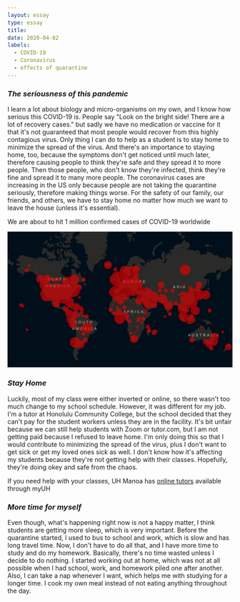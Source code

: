```yaml
---
layout: essay
type: essay
title: 
date: 2020-04-02
labels:
  - COVID-19
  - Coronavirus
  - effects of quarantine
---
```

### *The seriousness of this pandemic*
I learn a lot about biology and micro-organisms on my own, and
I know how serious this COVID-19 is. People say "Look on the 
bright side! There are a lot of recovery cases." but sadly we 
have no medication or vaccine for it that it's not guaranteed
that most people would recover from this highly contagious virus. 
Only thing I can do to help as a student is to stay home to 
minimize the spread of the virus. And there's an importance to 
staying home, too, because the symptoms don't get noticed until
much later, therefore causing people to think they're safe and 
they spread it to more people. Then those people, who
don't know they're infected, think they're fine and spread it 
to many more people. The coronavirus cases are increasing in the 
US only because people are not taking the quarantine seriously, 
therefore making things worse. For the safety of our family, 
our friends, and others, we have to stay home no matter how much
we want to leave the house (unless it's essential). 

<i class="globe icon"></i> We are about to hit 1 million confirmed cases of COVID-19 worldwide 

<img href="https://experience.arcgis.com/experience/685d0ace521648f8a5beeeee1b9125cd" class="ui huge centered rounded image" src="/images/map.JPG">

### *Stay Home*
Luckily, most of my class were either inverted or online, so there
wasn't too much change to my school schedule. However, it was
different for my job. I'm a tutor at Honolulu Community College, 
but the school decided that they can't pay for the student workers
unless they are in the facility. It's bit unfair because
we can still help students with Zoom or tutor.com, but I am not 
getting paid because I refused to leave home. I'm only doing this
so that I would contribute to minimizing the spread of the virus, 
plus I don't want to get sick or get my loved ones sick as well.
I don't know how it's affecting my students because they're not
getting help with their classes. Hopefully, they're doing okey
and safe from the chaos. 

<i class="question circle icon"></i> If you need help with your
classes, UH Manoa has [online tutors](https://www.hawaii.edu/tutor/index.php) 
available through myUH

### *More time for myself*
Even though, what's happening right now is not a happy matter, 
I think students are getting more sleep, which is very important. 
Before the quarantine started, I used to bus to school and work, 
which is slow and has long travel time. Now, I don't have
to do all that, and I have more time to study and do my homework.
Basically, there's no time wasted unless I decide to do nothing. 
I started working out at home, which was not at all possible 
when I had school, work, and homework piled one after another. Also,
I can take a nap whenever I want, which helps me with studying for
a longer time. I cook my own meal instead of not eating anything 
throughout the day. 


